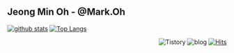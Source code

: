 ## Jeong Min Oh - @Mark.Oh

[![github stats](https://github-readme-stats.vercel.app/api?username=ggomi&show_icons=true&theme=solarized-light)](https://github.com/anuraghazra/github-readme-stats)
[![Top Langs](https://github-readme-stats.vercel.app/api/top-langs/?username=ggomi&layout=compact&theme=solarized-light)](https://github.com/anuraghazra/github-readme-stats)


<div align=right>

![Tistory](https://img.shields.io/badge/Tistory-black?style=flat-square&logo=Kakao&link=https://mark-oh.tistory.com) ![blog](https://img.shields.io/badge/Blog-black?style=flat-square&logo=github&link=https://ggomi.github.io) [![Hits](https://hits.seeyoufarm.com/api/count/incr/badge.svg?url=https%3A%2F%2Fgithub.com%2Fggomi%2Fhit-counter&count_bg=%2379C83D&title_bg=%23555555&icon=&icon_color=%23E7E7E7&title=hits&edge_flat=false)](https://hits.seeyoufarm.com)

</div>